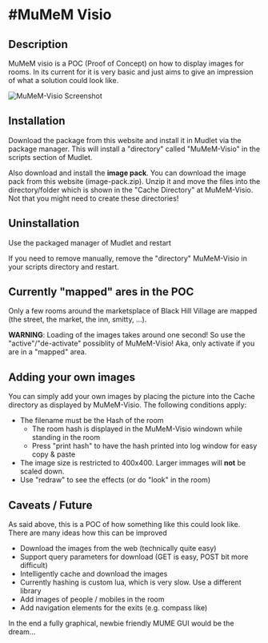 #MuMeM Visio
============================

## Description
MuMeM visio is a POC (Proof of Concept) on how to display images for rooms. In its current for it is very basic and just aims to give an impression of what a solution could look like.

![MuMeM-Visio Screenshot](./master/mume/Mudlet/MuMeM-Visio/doc/MuMeM-Visio.png?raw=true)

## Installation
Download the package from this website and install it in Mudlet via the package manager. This will install a "directory" called "MuMeM-Visio" in the scripts section of Mudlet.

Also download and install the **image pack**. You can download the image pack from this website (image-pack.zip). Unzip it and move the files into the directory/folder which is shown in the "Cache Directory" at MuMeM-Visio. Not that you might need to create these directories!

## Uninstallation
Use the packaged manager of Mudlet and restart

If you need to remove manually, remove the "directory" MuMeM-Visio in your scripts directory and restart.

## Currently "mapped" ares in the POC
Only a few rooms around the marketsplace of Black Hill Village are mapped (the street, the market, the inn, smitty, ...).

**WARNING**: Loading of the images takes around one second! So use the "active"/"de-activate" possiblity of MuMeM-Visio! Aka, only activate if you are in a "mapped" area.

## Adding your own images
You can simply add your own images by placing the picture into the Cache directory as displayed by MuMeM-Visio. The following conditions apply:

  * The filename must be the Hash of the room
    * The room hash is displayed in the MuMeM-Visio windown while standing in the room
    * Press "print hash" to have the hash printed into log window for easy copy & paste
  * The image size is restricted to 400x400. Larger immages will **not** be scaled down.
  * Use "redraw" to see the effects (or do "look" in the room)

## Caveats / Future
As said above, this is a POC of how something like this could look like. There are many ideas how this can be improved

  * Download the images from the web (technically quite easy)
  * Support query parameters for download (GET is easy, POST bit more difficult)
  * Intelligently cache and download the images
  * Currently hashing is custom lua, which is very slow. Use a different library
  * Add images of people / mobiles in the room
  * Add navigation elements for the exits (e.g. compass like)

In the end a fully graphical, newbie friendly MUME GUI would be the dream...
